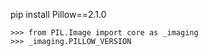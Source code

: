 pip install Pillow==2.1.0

    >>> from PIL.Image import core as _imaging
    >>> _imaging.PILLOW_VERSION
